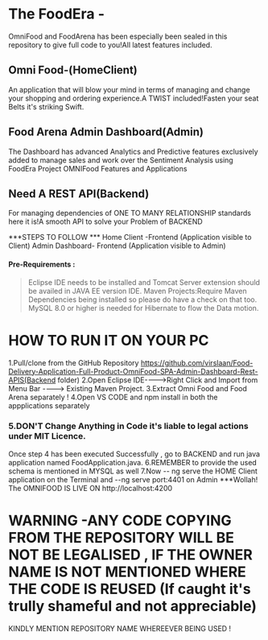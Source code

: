 # The FoodEra -
OmniFood and FoodArena has been especially been sealed in this repository to give full code to you!All latest features included.

## Omni Food-(HomeClient)
An application that will blow your mind in terms of managing and change your shopping and ordering experience.A TWIST included!Fasten your seat Belts it's striking Swift.

## Food Arena Admin Dashboard(Admin)
The Dashboard has advanced Analytics and Predictive features exclusively added to manage sales and work over the Sentiment Analysis using FoodEra Project OMNIFood Features and Applications

## Need A REST API(Backend) 
For managing dependencies of ONE TO MANY RELATIONSHIP standards here it is!A smooth API to solve your Problem of BACKEND

***STEPS TO FOLLOW ***
Home Client -Frontend (Application visible to Client)
Admin Dashboard- Frontend (Application visible to Admin)

#### Pre-Requirements :

>Eclipse IDE needs to be installed and Tomcat Server extension should be availed in JAVA EE version IDE.
>Maven Projects:Require Maven Dependencies being installed so please do have a check on that too.
>MySQL 8.0 or higher is needed for Hibernate to flow the Data motion.
 
# HOW TO RUN IT ON YOUR PC # 

1.Pull/clone from the GitHub Repository https://github.com/virslaan/Food-Delivery-Application-Full-Product-OmniFood-SPA-Admin-Dashboard-Rest-APIS(Backend folder)
2.Open Eclipse IDE---->Right Click and Import from Menu Bar ----> Existing Maven Project.
3.Extract Omni Food and Food Arena separately !
4.Open VS CODE and npm install in both the appplications separately
### 5.DON'T Change Anything in Code it's liable to legal actions under MIT Licence.
Once step 4 has been executed Successfully , go to BACKEND and run java application named FoodApplication.java.
6.REMEMBER to provide the used schema is mentioned in MYSQL as well
7.Now -- ng serve the HOME Client application on the Terminal and --ng serve port:4401 on Admin
***Wollah! The OMNIFOOD IS LIVE ON http://localhost:4200

# WARNING -ANY CODE COPYING FROM THE REPOSITORY WILL BE NOT BE LEGALISED , IF THE OWNER NAME IS NOT MENTIONED WHERE THE CODE IS REUSED (If caught it's trully shameful and not appreciable)
KINDLY MENTION REPOSITORY NAME WHEREEVER BEING USED !
